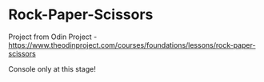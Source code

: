 # Rock-Paper-Scissors

Project from Odin Project - https://www.theodinproject.com/courses/foundations/lessons/rock-paper-scissors

Console only at this stage!

